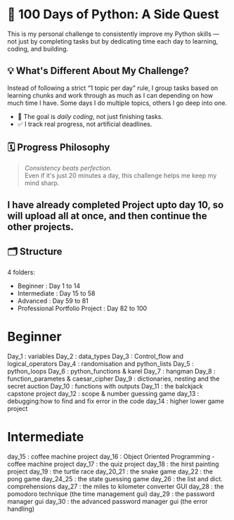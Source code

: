 # 🐍 100 Days of Python: A Side Quest

This is my personal challenge to consistently improve my Python skills — not just by completing tasks but by dedicating time each day to learning, coding, and building.

## 💡 What's Different About My Challenge?

Instead of following a strict “1 topic per day” rule, I group tasks based on learning chunks and work through as much as I can depending on how much time I have. Some days I do multiple topics, others I go deep into one.

- 🧠 The goal is *daily coding*, not just finishing tasks.
- ✅ I track real progress, not artificial deadlines.

## 🗓️ Progress Philosophy

> *Consistency beats perfection.*  
Even if it's just 20 minutes a day, this challenge helps me keep my mind sharp.

## I have already completed Project upto day 10, so will upload all at once, and then continue the other projects.

## 🗂️ Structure
4 folders:
- Beginner : Day 1 to 14
- Intermediate : Day 15 to 58
- Advanced : Day 59 to 81
- Professional Portfolio Project : Day 82 to 100


# Beginner

Day_1 : variables
Day_2 : data_types
Day_3 : Control_flow and logical_operators
Day_4 : randomisation and python_lists
Day_5 : python_loops
Day_6 : python_functions & karel
Day_7 : hangman
Day_8 : function_parametes & caesar_cipher
Day_9 : dictionaries, nesting and the secret auction
Day_10 : functions with outputs
Day_11 : the balckjack capstone project
day_12 : scope & number guessing game
day_13 : debugging:how to find and fix error in the code
day_14 : higher lower game project

# Intermediate
day_15 : coffee machine project
day_16 : Object Oriented Programming - coffee machine project
day_17 : the quiz project
day_18 : the hirst painting project
day_19 : the turtle race
day_20_21 : the snake game
day_22 : the pong game
day_24_25 : the state guessing game
day_26 : the list and dict. comprehensions
day_27 : the miles to kilometer converter GUI
day_28 : the pomodoro technique (the time management gui)
day_29 : the password manager gui
day_30 : the advanced password manager gui (the error handling)
